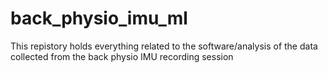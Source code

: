 # back_physio_imu_ml
This repistory holds everything related to the software/analysis of the data collected from the back physio IMU recording session
